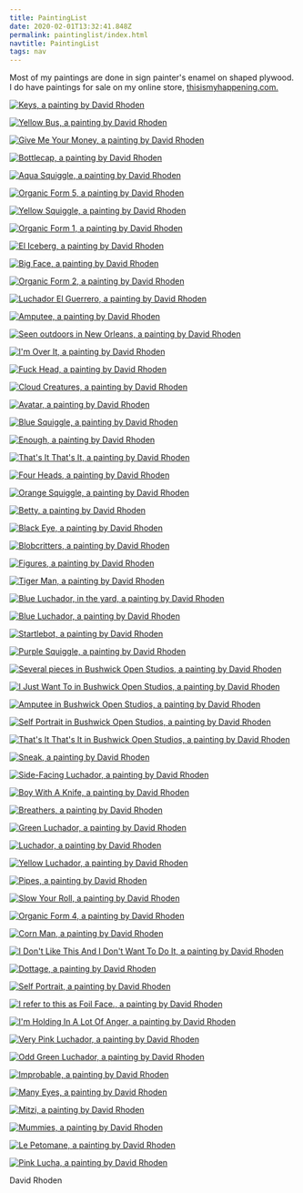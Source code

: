 ```yaml
---
title: PaintingList
date: 2020-02-01T13:32:41.848Z
permalink: paintinglist/index.html
navtitle: PaintingList
tags: nav
---
```


Most of my paintings are done in sign painter's enamel on shaped plywood. I do have paintings for sale on my online store, [thisismyhappening.com.](https://thisismyhappening.com/)

[![Keys, a painting by David Rhoden](https://davidrhoden.com/assets/images/paintings/_threeHundredTwentyPxSquare/keysJune2019-768x509.jpg)](https://davidrhoden.com/painting/keys)

[![Yellow Bus, a painting by David Rhoden](https://davidrhoden.com/assets/images/paintings/_threeHundredTwentyPxSquare/bus3.jpg)](https://davidrhoden.com/painting/yellow-bus)

[![Give Me Your Money, a painting by David Rhoden](https://davidrhoden.com/assets/images/paintings/_threeHundredTwentyPxSquare/Give-Me-Your-Money640x954.jpg)](https://davidrhoden.com/painting/give-me-your-money)

[![Bottlecap, a painting by David Rhoden](https://davidrhoden.com/assets/images/paintings/_threeHundredTwentyPxSquare/bottlecap.jpg)](https://davidrhoden.com/painting/bottlecap)

[![Aqua Squiggle, a painting by David Rhoden](https://davidrhoden.com/assets/images/paintings/_threeHundredTwentyPxSquare/aquasquiggle2.jpg)](https://davidrhoden.com/painting/aqua-squiggle)

[![Organic Form 5, a painting by David Rhoden](https://davidrhoden.com/assets/images/paintings/_threeHundredTwentyPxSquare/organicformsyellow640x838.jpg)](https://davidrhoden.com/painting/organic-form-5)

[![Yellow Squiggle, a painting by David Rhoden](https://davidrhoden.com/assets/images/paintings/_threeHundredTwentyPxSquare/160809yellowsquiggle.jpg)](https://davidrhoden.com/painting/yellow-squiggle)

[![Organic Form 1, a painting by David Rhoden](https://davidrhoden.com/assets/images/paintings/_threeHundredTwentyPxSquare/organicforms.jpg)](https://davidrhoden.com/painting/organic-form-1)

[![El Iceberg, a painting by David Rhoden](https://davidrhoden.com/assets/images/paintings/_threeHundredTwentyPxSquare/20170428icebergcrop.jpg)](https://davidrhoden.com/painting/el-iceberg)

[![Big Face, a painting by David Rhoden](https://davidrhoden.com/assets/images/paintings/_threeHundredTwentyPxSquare/bigface.jpg)](https://davidrhoden.com/painting/big-face)

[![Organic Form 2, a painting by David Rhoden](https://davidrhoden.com/assets/images/paintings/_threeHundredTwentyPxSquare/organicformsorange.jpg)](https://davidrhoden.com/painting/organic-form-2)

[![Luchador El Guerrero, a painting by David Rhoden](https://davidrhoden.com/assets/images/paintings/_threeHundredTwentyPxSquare/20170503luchaguerrero.jpg)](https://davidrhoden.com/painting/luchador-el-guerrero)

[![Amputee, a painting by David Rhoden](https://davidrhoden.com/assets/images/paintings/_threeHundredTwentyPxSquare/amputee.jpg)](https://davidrhoden.com/painting/amputee)

[![Seen outdoors in New Orleans, a painting by David Rhoden](https://davidrhoden.com/assets/images/paintings/_threeHundredTwentyPxSquare/pieceatgogobs.jpg)](https://davidrhoden.com/painting/seen-outdoors-in-new-orleans)

[![I'm Over It, a painting by David Rhoden](https://davidrhoden.com/assets/images/paintings/_threeHundredTwentyPxSquare/imoverit171207.jpg)](https://davidrhoden.com/painting/im-over-it)

[![Fuck Head, a painting by David Rhoden](https://davidrhoden.com/assets/images/paintings/_threeHundredTwentyPxSquare/fuckhead.jpg)](https://davidrhoden.com/painting/fuck-head)

[![Cloud Creatures, a painting by David Rhoden](https://davidrhoden.com/assets/images/paintings/_threeHundredTwentyPxSquare/cloudcreatures.jpg)](https://davidrhoden.com/painting/loud-creatures)

[![Avatar, a painting by David Rhoden](https://davidrhoden.com/assets/images/paintings/_threeHundredTwentyPxSquare/avatar.jpg)](https://davidrhoden.com/painting/avatar)

[![Blue Squiggle, a painting by David Rhoden](https://davidrhoden.com/assets/images/paintings/_threeHundredTwentyPxSquare/bluesquiggle.jpg)](https://davidrhoden.com/painting/blue-squiggle)

[![Enough, a painting by David Rhoden](https://davidrhoden.com/assets/images/paintings/_threeHundredTwentyPxSquare/Enoughfenceshot.jpg)](https://davidrhoden.com/painting/enough)

[![That's It That's It, a painting by David Rhoden](https://davidrhoden.com/assets/images/paintings/_threeHundredTwentyPxSquare/bos-thatsitduskclose.jpg)](https://davidrhoden.com/painting/thats-it-thats-it)

[![Four Heads, a painting by David Rhoden](https://davidrhoden.com/assets/images/paintings/_threeHundredTwentyPxSquare/070924_fourheads.jpg)](https://davidrhoden.com/painting/four-heads)

[![Orange Squiggle, a painting by David Rhoden](https://davidrhoden.com/assets/images/paintings/_threeHundredTwentyPxSquare/orangesquiggle02.jpg)](https://davidrhoden.com/painting/orange-squiggle)

[![Betty, a painting by David Rhoden](https://davidrhoden.com/assets/images/paintings/_threeHundredTwentyPxSquare/bigbetty1000.jpg)](https://davidrhoden.com/painting/betty)

[![Black Eye, a painting by David Rhoden](https://davidrhoden.com/assets/images/paintings/_threeHundredTwentyPxSquare/whitepaintings1.jpg)](https://davidrhoden.com/painting/black-eye)

[![Blobcritters, a painting by David Rhoden](https://davidrhoden.com/assets/images/paintings/_threeHundredTwentyPxSquare/blobcritters.jpg)](https://davidrhoden.com/painting/blobcritters)

[![Figures, a painting by David Rhoden](https://davidrhoden.com/assets/images/paintings/_threeHundredTwentyPxSquare/twowhitefigures.jpg)](https://davidrhoden.com/painting/figures)

[![Tiger Man, a painting by David Rhoden](https://davidrhoden.com/assets/images/paintings/_threeHundredTwentyPxSquare/rhodenluchas080429_08.jpg)](https://davidrhoden.com/painting/tiger-man)

[![Blue Luchador, in the yard, a painting by David Rhoden](https://davidrhoden.com/assets/images/paintings/_threeHundredTwentyPxSquare/blueflame1.jpg)](https://davidrhoden.com/painting/blue-flame-in-the-yard)

[![Blue Luchador, a painting by David Rhoden](https://davidrhoden.com/assets/images/paintings/_threeHundredTwentyPxSquare/bluelucha140818_1000.jpg)](https://davidrhoden.com/painting/blue-luchador)

[![Startlebot, a painting by David Rhoden](https://davidrhoden.com/assets/images/paintings/_threeHundredTwentyPxSquare/startlebot.jpg)](https://davidrhoden.com/painting/startlebot)

[![Purple Squiggle, a painting by David Rhoden](https://davidrhoden.com/assets/images/paintings/_threeHundredTwentyPxSquare/purplesquigglejustdone.jpg)](https://davidrhoden.com/painting/purple-squiggle)

[![Several pieces in Bushwick Open Studios, a painting by David Rhoden](https://davidrhoden.com/assets/images/paintings/_threeHundredTwentyPxSquare/bos-allpiecesinplace.jpg)](https://davidrhoden.com/painting/several-pieces-in-bushwick-open-studios)

[![I Just Want To in Bushwick Open Studios, a painting by David Rhoden](https://davidrhoden.com/assets/images/paintings/_threeHundredTwentyPxSquare/bos-ijustwantto.jpg)](https://davidrhoden.com/painting/i-just-want-to-in-bushwick-open-studios)

[![Amputee in Bushwick Open Studios, a painting by David Rhoden](https://davidrhoden.com/assets/images/paintings/_threeHundredTwentyPxSquare/bos-righthandfar.jpg)](https://davidrhoden.com/painting/amputee-in-bushwick-open-studios)

[![Self Portrait in Bushwick Open Studios, a painting by David Rhoden](https://davidrhoden.com/assets/images/paintings/_threeHundredTwentyPxSquare/bos-selfcloseday.jpg)](https://davidrhoden.com/painting/self-portrait-in-bushwick-open-studios)

[![That's It That's It in Bushwick Open Studios, a painting by David Rhoden](https://davidrhoden.com/assets/images/paintings/_threeHundredTwentyPxSquare/bos-thatsitduskclose.jpg)](https://davidrhoden.com/painting/thats-it-thats-it-in-bushwick-open-studios)

[![Sneak, a painting by David Rhoden](https://davidrhoden.com/assets/images/paintings/_threeHundredTwentyPxSquare/sneak.jpg)](https://davidrhoden.com/painting/sneak)

[![Side-Facing Luchador, a painting by David Rhoden](https://davidrhoden.com/assets/images/paintings/_threeHundredTwentyPxSquare/smallluchas1404123.jpg)](https://davidrhoden.com/painting/side-facing-luchador)

[![Boy With A Knife, a painting by David Rhoden](https://davidrhoden.com/assets/images/paintings/_threeHundredTwentyPxSquare/boywithknife.jpg)](https://davidrhoden.com/painting/boy-with-a-knife)

[![Breathers, a painting by David Rhoden](https://davidrhoden.com/assets/images/paintings/_threeHundredTwentyPxSquare/breathers.jpg)](https://davidrhoden.com/painting/breathers)

[![Green Luchador, a painting by David Rhoden](https://davidrhoden.com/assets/images/paintings/_threeHundredTwentyPxSquare/smallluchas1404122.jpg)](https://davidrhoden.com/painting/green-luchador)

[![Luchador, a painting by David Rhoden](https://davidrhoden.com/assets/images/paintings/_threeHundredTwentyPxSquare/colorful-lucha.jpg)](https://davidrhoden.com/painting/luchador)

[![Yellow Luchador, a painting by David Rhoden](https://davidrhoden.com/assets/images/paintings/_threeHundredTwentyPxSquare/smallluchas1404121.jpg)](https://davidrhoden.com/painting/yellow-luchador)

[![Pipes, a painting by David Rhoden](https://davidrhoden.com/assets/images/paintings/_threeHundredTwentyPxSquare/pipesoutside.jpg)](https://davidrhoden.com/painting/pipes)

[![Slow Your Roll, a painting by David Rhoden](https://davidrhoden.com/assets/images/paintings/_threeHundredTwentyPxSquare/slowyourroll.jpg)](https://davidrhoden.com/painting/slow-your-roll)

[![Organic Form 4, a painting by David Rhoden](https://davidrhoden.com/assets/images/paintings/_threeHundredTwentyPxSquare/organicform4.jpg)](https://davidrhoden.com/painting/organic-form-4)

[![Corn Man, a painting by David Rhoden](https://davidrhoden.com/assets/images/paintings/_threeHundredTwentyPxSquare/cornmanreadyfortheworld.jpg)](https://davidrhoden.com/painting/corn-man)

[![I Don't Like This And I Don't Want To Do It, a painting by David Rhoden](https://davidrhoden.com/assets/images/paintings/_threeHundredTwentyPxSquare/dontlike1000.jpg)](https://davidrhoden.com/painting/i-dont-like-this-and-i-dont-want-to-do-it)

[![Dottage, a painting by David Rhoden](https://davidrhoden.com/assets/images/paintings/_threeHundredTwentyPxSquare/dottage.jpg)](https://davidrhoden.com/painting/dottage)

[![Self Portrait, a painting by David Rhoden](https://davidrhoden.com/assets/images/paintings/_threeHundredTwentyPxSquare/selfportrait-with-large-tongue.jpg)](https://davidrhoden.com/painting/self-portrait)

[![I refer to this as Foil Face., a painting by David Rhoden](https://davidrhoden.com/assets/images/paintings/_threeHundredTwentyPxSquare/foilface.jpg)](https://davidrhoden.com/painting/i-refer-to-this-as-foil-face)

[![I'm Holding In A Lot Of Anger, a painting by David Rhoden](https://davidrhoden.com/assets/images/paintings/_threeHundredTwentyPxSquare/holdingangeronfloor.jpg)](https://davidrhoden.com/painting/im-holding-in-a-lot-of-anger)

[![Very Pink Luchador, a painting by David Rhoden](https://davidrhoden.com/assets/images/paintings/_threeHundredTwentyPxSquare/IMG_20170429pinkyelojustdone.jpg)](https://davidrhoden.com/painting/very-pink-luchador)

[![Odd Green Luchador, a painting by David Rhoden](https://davidrhoden.com/assets/images/paintings/_threeHundredTwentyPxSquare/rhodenluchas080429_07.jpg)](https://davidrhoden.com/painting/odd-green-luchador)

[![Improbable, a painting by David Rhoden](https://davidrhoden.com/assets/images/paintings/_threeHundredTwentyPxSquare/improbable.jpg)](https://davidrhoden.com/painting/improbable)

[![Many Eyes, a painting by David Rhoden](https://davidrhoden.com/assets/images/paintings/_threeHundredTwentyPxSquare/manyeyedmonster.jpg)](https://davidrhoden.com/painting/many-eyes)

[![Mitzi, a painting by David Rhoden](https://davidrhoden.com/assets/images/paintings/_threeHundredTwentyPxSquare/mitzi.jpg)](https://davidrhoden.com/painting/mitzi)

[![Mummies, a painting by David Rhoden](https://davidrhoden.com/assets/images/paintings/_threeHundredTwentyPxSquare/mummies_context.jpg)](https://davidrhoden.com/painting/mummies)

[![Le Petomane, a painting by David Rhoden](https://davidrhoden.com/assets/images/paintings/_threeHundredTwentyPxSquare/petomane.jpg)](https://davidrhoden.com/painting/le-petomane)

[![Pink Lucha, a painting by David Rhoden](https://davidrhoden.com/assets/images/paintings/_threeHundredTwentyPxSquare/pinkluchadorwithshadow.jpg)](https://davidrhoden.com/painting/pink-lucha)

David Rhoden
